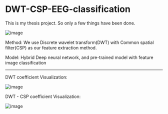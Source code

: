 # DWT-CSP-EEG-classification
This is my thesis project. So only a few things have been done.


![image](https://user-images.githubusercontent.com/66479775/140598347-ece757d3-f877-4fbf-bb5e-ac647b15bb2c.png)

Method: We use Discrete wavelet transform(DWT) with Common spatial filter(CSP) as our feature extraction method.

Model: Hybrid Deep neural network, and pre-trained model with feature image classification

---------------------

DWT coefficient Visualization:

![image](https://user-images.githubusercontent.com/66479775/140598288-82b37790-c6a4-424f-ad61-f43d17c60216.png)

DWT - CSP coefficient Visualization:

![image](https://user-images.githubusercontent.com/66479775/140598374-341137d6-f6e6-41a5-9ffc-476d47728240.png)
